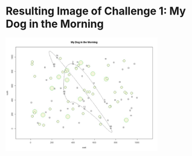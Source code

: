 # Resulting Image of Challenge 1: My Dog in the Morning

<img src="challenge_1_plot.jpg" alt="Challenge 1" width="402" height="300" style="image-rendering: crisp-edges;image-rendering: -moz-crisp-edges;image-rendering: -o-crisp-edges;image-rendering: -webkit-optimize-contrast;-ms-interpolation-mode: nearest-neighbor;">
